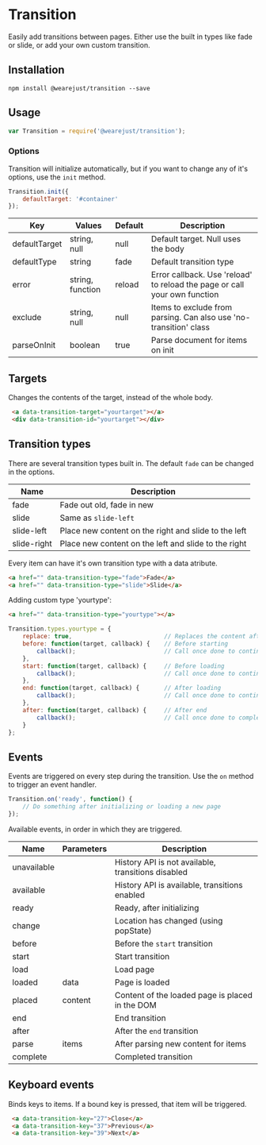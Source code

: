 # Transition
Easily add transitions between pages. Either use the built in types like fade or slide, or add your own custom transition. 

## Installation
```console
npm install @wearejust/transition --save
```

## Usage
```javascript
var Transition = require('@wearejust/transition');
```

### Options
Transition will initialize automatically, but if you want to change any of it's options, use the `init` method.
```javascript
Transition.init({
    defaultTarget: '#container'
});
```

| Key | Values | Default | Description |
|---|---|---|---|
| defaultTarget | string, null | null | Default target. Null uses the body |
| defaultType | string | fade | Default transition type |
| error | string, function | reload | Error callback. Use 'reload' to reload the page or call your own function |
| exclude | string, null | null | Items to exclude from parsing. Can also use 'no-transition' class |
| parseOnInit | boolean | true | Parse document for items on init |

## Targets
Changes the contents of the target, instead of the whole body.
```html
 <a data-transition-target="yourtarget"></a>
 <div data-transition-id="yourtarget"></div>
```

## Transition types
There are several transition types built in. The default `fade` can be changed in the options.

| Name | Description |
|---|---|
| fade | Fade out old, fade in new |
| slide | Same as `slide-left` |
| slide-left | Place new content on the right and slide to the left |
| slide-right | Place new content on the left and slide to the right |

Every item can have it's own transition type with a data atribute.
```html
<a href="" data-transition-type="fade">Fade</a>
<a href="" data-transition-type="slide">Slide</a>
````

Adding custom type 'yourtype':
```html
<a href="" data-transition-type="yourtype"></a>
````
```javascript
Transition.types.yourtype = {
    replace: true,                          // Replaces the content after load. Set to false to use previous content in transition, like when sliding
    before: function(target, callback) {    // Before starting
        callback();                         // Call once done to continue to start
    },
    start: function(target, callback) {     // Before loading
        callback();                         // Call once done to continue to load
    },
    end: function(target, callback) {       // After loading
        callback();                         // Call once done to continue to after
    },
    after: function(target, callback) {     // After end
        callback();                         // Call once done to complete
    }
};
```

## Events
Events are triggered on every step during the transition. Use the `on` method to trigger an event handler.
```javascript
Transition.on('ready', function() {
    // Do something after initializing or loading a new page
});
```

Available events, in order in which they are triggered.

| Name | Parameters | Description |
|---|---|---|
| unavailable | | History API is not available, transitions disabled |
| available | | History API is available, transitions enabled |
| ready | | Ready, after initializing |
| change | | Location has changed (using popState) |
| before | | Before the `start` transition |
| start | | Start transition |
| load | | Load page |
| loaded | data | Page is loaded | 
| placed | content | Content of the loaded page is placed in the DOM | 
| end | | End transition |
| after | | After the `end` transition |
| parse | items | After parsing new content for items | 
| complete |  | Completed transition |

## Keyboard events
Binds keys to items. If a bound key is pressed, that item will be triggered.
```html
 <a data-transition-key="27">Close</a>
 <a data-transition-key="37">Previous</a>
 <a data-transition-key="39">Next</a>
```